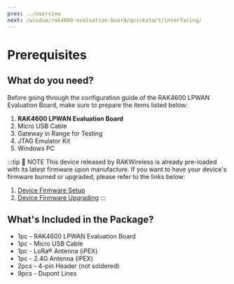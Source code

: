 ```yaml
---
prev: ../overview
next: /wisduo/rak4600-evaluation-board/quickstart/interfacing/
---
```


# Prerequisites

<rk-img
  src="/assets/images/wisduo/rak4600-evaluation-board/quickstart/2.quick-start-guide/jm6rnmjjsgr5hr1kzynr.jpg"
  width="50%"
  figure-number="1"
  caption="RAK4600 LPWAN Evaluation Board Bottom View"
/>

## What do you need?

Before going through the configuration guide of the RAK4600 LPWAN Evaluation Board, make sure to prepare the items listed below:

1. **RAK4600 LPWAN Evaluation Board**
2. Micro USB Cable
3. Gateway in Range for Testing
4. JTAG Emulator Kit
5. Windows PC

<rk-btn
  src="https://store.rakwireless.com/products/rak4600-evaluation-board"
  label=" Buy a RAK4600 LPWAN Evaluation Board"
  _blank
/>

:::tip 📝 NOTE
This device released by RAKWireless is already pre-loaded with its latest firmware upon manufacture. If you want to have your device's firmware burned or upgraded, please refer to the links below:

1. [Device Firmware Setup](burning-the-firmware)
2. [Device Firmware Upgrading](upgrading-firmware)
   :::

## What's Included in the Package?

- 1pc - RAK4600 LPWAN Evaluation Board
- 1pc - Micro USB Cable
- 1pc - LoRa® Antenna (iPEX)
- 1pc - 2.4G Antenna (iPEX)
- 2pcs - 4-pin Header (not soldered)
- 9pcs - Dupont Lines
